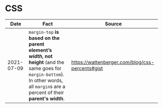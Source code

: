 # CSS

| Date       | Fact                                                                                                                                                                                    | Source                                          |
| ---------- | --------------------------------------------------------------------------------------------------------------------------------------------------------------------------------------- | ----------------------------------------------- |
| 2021-07-09 | `margin-top` **is based on the parent element’s *width*, not height** (and the same goes for `margin-bottom`). In other words, all `margin`s are a percent of their **parent's width**. | https://wattenberger.com/blog/css-percents#gist |
